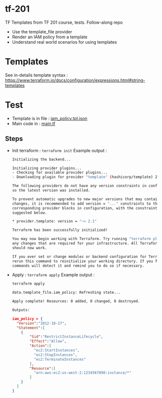 # tf-201
TF Templates from TF 201 course, tests. Follow-along repo

- Use the template_file provider
- Render an IAM policy from a template
- Understand real world scenarios for using
templates


# Templates 

See in-details template syntax : https://www.terraform.io/docs/configuration/expressions.html#string-templates


# Test

- Template is in file : [iam_policy.tpl.json](iam_policy.tpl.json)
- Main code in : [main.tf](main.tf)

## Steps 

- Init terraform : `terraform init` 
  Example output : 
    ```bash
    Initializing the backend...

    Initializing provider plugins...
    - Checking for available provider plugins...
    - Downloading plugin for provider "template" (hashicorp/template) 2.1.2...

    The following providers do not have any version constraints in configuration,
    so the latest version was installed.

    To prevent automatic upgrades to new major versions that may contain breaking
    changes, it is recommended to add version = "..." constraints to the
    corresponding provider blocks in configuration, with the constraint strings
    suggested below.

    * provider.template: version = "~> 2.1"

    Terraform has been successfully initialized!

    You may now begin working with Terraform. Try running "terraform plan" to see
    any changes that are required for your infrastructure. All Terraform commands
    should now work.

    If you ever set or change modules or backend configuration for Terraform,
    rerun this command to reinitialize your working directory. If you forget, other
    commands will detect it and remind you to do so if necessary.
    ```
- Apply : ```terraform apply``` 
    Example output : 
    ```bash
    terraform apply
    
    data.template_file.iam_policy: Refreshing state...

    Apply complete! Resources: 0 added, 0 changed, 0 destroyed.

    Outputs:
    ```

    ```json
    iam_policy = {
      "Version":"2012-10-17",
      "Statement":[
        {
            "Sid":"RestrictInstanceLifecycle",
            "Effect":"Allow",
            "Action":[
              "ec2:StartInstances",
              "ec2:StopInstances",
              "ec2:TerminateInstances"
            ],
            "Resource":[
              "arn:aws:ec2:us-west-2:1234567890:instance/*"
            ]
        }
      ]
    }
    ```